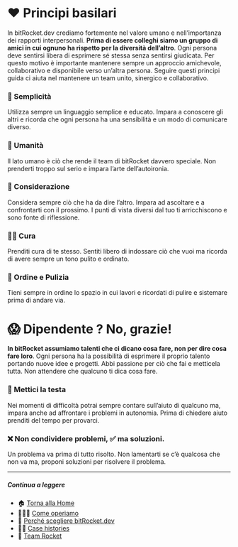 # ❤️ Principi basilari

In bitRocket.dev crediamo fortemente nel valore umano e nell’importanza dei rapporti interpersonali. **Prima di essere colleghi siamo un gruppo di amici in cui ognuno ha rispetto per la diversità dell’altro**. Ogni persona deve sentirsi libera di esprimere sé stessa senza sentirsi giudicata. Per questo motivo è importante mantenere sempre un approccio amichevole, collaborativo e disponibile verso un’altra persona. Seguire questi principi guida ci aiuta nel mantenere un team unito, sinergico e collaborativo.

### 👤 Semplicità

Utilizza sempre un linguaggio semplice e educato. Impara a conoscere gli altri e ricorda che ogni persona ha una sensibilità e un modo di comunicare diverso.

### 👬 Umanità

Il lato umano è ciò che rende il team di bitRocket davvero speciale. Non prenderti troppo sul serio e impara l’arte dell’autoironia.

### 🧠 Considerazione

Considera sempre ciò che ha da dire l’altro. Impara ad ascoltare e a confrontarti con il prossimo. I punti di vista diversi dal tuo ti arricchiscono e sono fonte di riflessione.

### 🧍🏻 Cura

Prenditi cura di te stesso. Sentiti libero di indossare ciò che vuoi ma ricorda di avere sempre un tono pulito e ordinato.

### 🧹 Ordine e Pulizia

Tieni sempre in ordine lo spazio in cui lavori e ricordati di pulire e sistemare prima di andare via.

# 😱 Dipendente ? No, grazie!

**In bitRocket assumiamo talenti che ci dicano cosa fare, non per dire cosa fare loro**. Ogni persona ha la possibilità di esprimere il proprio talento portando nuove idee e progetti. Abbi passione per ciò che fai e metticela tutta. Non attendere che qualcuno ti dica cosa fare.

### 🫵 Mettici la testa

Nei momenti di difficoltà potrai sempre contare sull’aiuto di qualcuno ma, impara anche ad affrontare i problemi in autonomia. Prima di chiedere aiuto prenditi del tempo per provarci.

### ❌ Non condividere problemi, ✅ ma soluzioni.

Un problema va prima di tutto risolto. Non lamentarti se c’è qualcosa che non va ma, proponi soluzioni per risolvere il problema.

---

##### Continua a leggere

- 🏠 [Torna alla Home](https://github.com/bitRocket-dev)
- 👨🏻‍💻 [Come operiamo](https://github.com/bitRocket-dev/.github/blob/main/profile/ABOUT.md)
- 🚀 [Perché scegliere bitRocket.dev](https://github.com/bitRocket-dev/.github/blob/main/profile/WHY_BITROCKET-DEV.md)
- 💪🏻 [Case histories](https://github.com/bitRocket-dev/.github/blob/main/profile/CASE_HISTORIES.md)
- 👾 [Team Rocket](https://github.com/bitRocket-dev/.github/blob/main/pages/TEAM_ROCKET.md)

